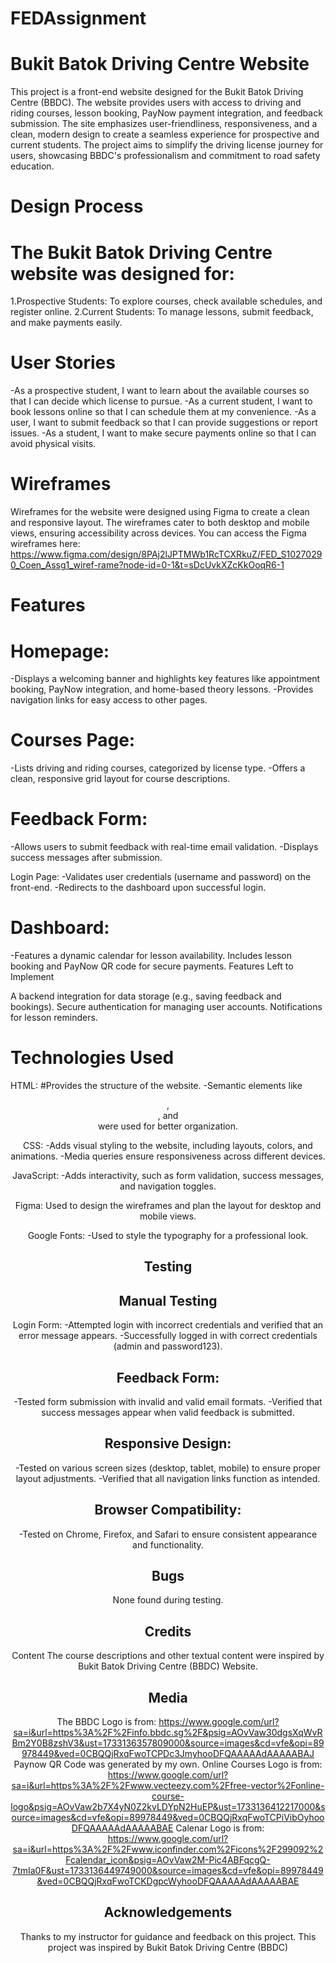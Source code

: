# FEDAssignment
# Bukit Batok Driving Centre Website
This project is a front-end website designed for the Bukit Batok Driving Centre (BBDC). The website provides users with access to driving and riding courses, lesson booking, PayNow payment integration, and feedback submission. The site emphasizes user-friendliness, responsiveness, and a clean, modern design to create a seamless experience for prospective and current students.
The project aims to simplify the driving license journey for users, showcasing BBDC's professionalism and commitment to road safety education.

# Design Process
# The Bukit Batok Driving Centre website was designed for:

1.Prospective Students: To explore courses, check available schedules, and register online.
2.Current Students: To manage lessons, submit feedback, and make payments easily.
# User Stories

-As a prospective student, I want to learn about the available courses so that I can decide which license to pursue.
-As a current student, I want to book lessons online so that I can schedule them at my convenience.
-As a user, I want to submit feedback so that I can provide suggestions or report issues.
-As a student, I want to make secure payments online so that I can avoid physical visits.

# Wireframes
Wireframes for the website were designed using Figma to create a clean and responsive layout. The wireframes cater to both desktop and mobile views, ensuring accessibility across devices.
You can access the Figma wireframes here: https://www.figma.com/design/8PAj2lJPTMWb1RcTCXRkuZ/FED_S10270290_Coen_Assg1_wiref-rame?node-id=0-1&t=sDcUvkXZcKkOoqR6-1

# Features

# Homepage:
-Displays a welcoming banner and highlights key features like appointment booking, PayNow integration, and home-based theory lessons.
-Provides navigation links for easy access to other pages.

# Courses Page:
-Lists driving and riding courses, categorized by license type.
-Offers a clean, responsive grid layout for course descriptions.

# Feedback Form:
-Allows users to submit feedback with real-time email validation.
-Displays success messages after submission.

Login Page:
-Validates user credentials (username and password) on the front-end.
-Redirects to the dashboard upon successful login.

# Dashboard:
-Features a dynamic calendar for lesson availability.
Includes lesson booking and PayNow QR code for secure payments.
Features Left to Implement

A backend integration for data storage (e.g., saving feedback and bookings).
Secure authentication for managing user accounts.
Notifications for lesson reminders.

# Technologies Used
HTML:
#Provides the structure of the website.
-Semantic elements like <header>, <section>, and <footer> were used for better organization.

CSS:
-Adds visual styling to the website, including layouts, colors, and animations.
-Media queries ensure responsiveness across different devices.

JavaScript:
-Adds interactivity, such as form validation, success messages, and navigation toggles.

Figma:
Used to design the wireframes and plan the layout for desktop and mobile views.

Google Fonts:
-Used to style the typography for a professional look.

# Testing
# Manual Testing
Login Form:
-Attempted login with incorrect credentials and verified that an error message appears.
-Successfully logged in with correct credentials (admin and password123).

# Feedback Form:
-Tested form submission with invalid and valid email formats.
-Verified that success messages appear when valid feedback is submitted.

# Responsive Design:
-Tested on various screen sizes (desktop, tablet, mobile) to ensure proper layout adjustments.
-Verified that all navigation links function as intended.

# Browser Compatibility:
-Tested on Chrome, Firefox, and Safari to ensure consistent appearance and functionality.

# Bugs
None found during testing.

# Credits
Content
The course descriptions and other textual content were inspired by Bukit Batok Driving Centre (BBDC) Website.
# Media
The BBDC Logo is from: https://www.google.com/url?sa=i&url=https%3A%2F%2Finfo.bbdc.sg%2F&psig=AOvVaw30dgsXqWvRBm2Y0B8zshV3&ust=1733136357809000&source=images&cd=vfe&opi=89978449&ved=0CBQQjRxqFwoTCPDc3JmyhooDFQAAAAAdAAAAABAJ
Paynow QR Code was generated by my own.
Online Courses Logo is from: https://www.google.com/url?sa=i&url=https%3A%2F%2Fwww.vecteezy.com%2Ffree-vector%2Fonline-course-logo&psig=AOvVaw2b7X4yN0Z2kvLDYpN2HuEP&ust=1733136412217000&source=images&cd=vfe&opi=89978449&ved=0CBQQjRxqFwoTCPiVibOyhooDFQAAAAAdAAAAABAE
Calenar Logo is from: https://www.google.com/url?sa=i&url=https%3A%2F%2Fwww.iconfinder.com%2Ficons%2F299092%2Fcalendar_icon&psig=AOvVaw2M-Pic4ABFqcgQ-7tmIa0F&ust=1733136449749000&source=images&cd=vfe&opi=89978449&ved=0CBQQjRxqFwoTCKDgpcWyhooDFQAAAAAdAAAAABAE
# Acknowledgements
Thanks to my instructor for guidance and feedback on this project.
This project was inspired by Bukit Batok Driving Centre (BBDC)